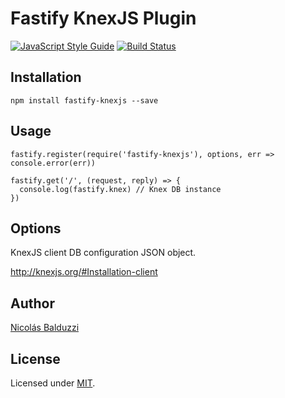 # Fastify KnexJS Plugin

[![JavaScript Style Guide](https://img.shields.io/badge/code_style-standard-brightgreen.svg)](https://standardjs.com)
[![Build Status](https://travis-ci.org/chapuletta/fastify-knexjs.svg?branch=master)](https://travis-ci.org/chapuletta/fastify-knexjs)

## Installation

```
npm install fastify-knexjs --save
```

## Usage

```
fastify.register(require('fastify-knexjs'), options, err => console.error(err))

fastify.get('/', (request, reply) => {
  console.log(fastify.knex) // Knex DB instance
})
```

## Options

KnexJS client DB configuration JSON object.

http://knexjs.org/#Installation-client

## Author

[Nicolás Balduzzi](nico.balduzzi@gmail.com)

## License

Licensed under [MIT](./LICENSE).
